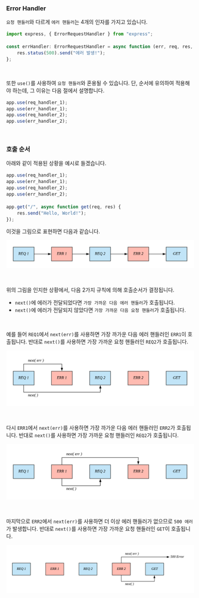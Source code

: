 ### Error Handler

`요청 핸들러`와 다르게 `에러 핸들러`는 4개의 인자를 가지고 있습니다.

```ts
import express, { ErrorRequestHandler } from "express";

const errHandler: ErrorRequestHandler = async function (err, req, res, next) {
    res.status(500).send("에러 발생!");
};
```

<br/>

또한 `use()`를 사용하여 `요청 핸들러`와 혼용될 수 있습니다. 단, 순서에 유의하여 적용해야 하는데, 그 이유는 다음 절에서 설명합니다.

```ts
app.use(req_handler_1);
app.use(err_handler_1);
app.use(req_handler_2);
app.use(err_handler_2);
```

<br/>

### 호출 순서

아래와 같이 적용된 상황을 예시로 들겠습니다.

```ts
app.use(req_handler_1);
app.use(err_handler_1);
app.use(req_handler_2);
app.use(err_handler_2);

app.get("/", async function get(req, res) {
    res.send("Hello, World!");
});
```

이것을 그림으로 표현하면 다음과 같습니다.

![](./images/seq-01.png)

<br/>

위의 그림을 인지한 상황에서, 다음 2가지 규칙에 의해 호출순서가 결정됩니다.

-   `next()`에 에러가 전달되었다면 `가장 가까운 다음 에러 핸들러`가 호출됩니다.
-   `next()`에 에러가 전달되지 않았다면 `가장 가까운 다음 요청 핸들러`가 호출됩니다.

<br/>

예를 들어 `REQ1`에서 `next(err)`를 사용하면 가장 까가운 다음 에러 핸들러인 `ERR1`이 호출됩니다. 반대로 `next()`를 사용하면 가장 가까운 요청 핸들러인 `REQ2`가 호출됩니다.

![](./images/seq-02.png)

<br/>

다시 `ERR1`에서 `next(err)`를 사용하면 가장 까가운 다음 에러 핸들러인 `ERR2`가 호출됩니다. 반대로 `next()`를 사용하면 가장 가까운 요청 핸들러인 `REQ2`가 호출됩니다.

![](./images/seq-03.png)

<br/>

마지막으로 `ERR2`에서 `next(err)`를 사용하면 더 이상 에러 핸들러가 없으므로 `500 에러`가 발생합니다. 반대로 `next()`를 사용하면 가장 가까운 요청 핸들러인 `GET`이 호출됩니다.

![](./images/seq-04.png)
